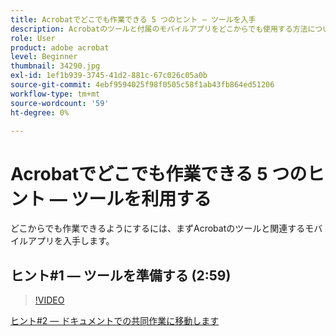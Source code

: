 ```yaml
---
title: Acrobatでどこでも作業できる 5 つのヒント — ツールを入手
description: Acrobatのツールと付属のモバイルアプリをどこからでも使用する方法について説明します
role: User
product: adobe acrobat
level: Beginner
thumbnail: 34290.jpg
exl-id: 1ef1b939-3745-41d2-881c-67c026c05a0b
source-git-commit: 4ebf9594025f98f0505c58f1ab43fb864ed51206
workflow-type: tm+mt
source-wordcount: '59'
ht-degree: 0%

---
```


# Acrobatでどこでも作業できる 5 つのヒント — ツールを利用する

どこからでも作業できるようにするには、まずAcrobatのツールと関連するモバイルアプリを入手します。

## ヒント#1 — ツールを準備する (2:59)

>[!VIDEO](https://video.tv.adobe.com/v/34290?quality=12&learn=on&hidetitle=true)

[ヒント#2 — ドキュメントでの共同作業に移動します](collaborate-on-documents.md)